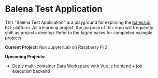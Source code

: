 # Balena Test Application

This "Balena Test Application" is a playground for exploring the [balena.io](https://www.balena.io) IOT platform.
As a learning project, the purpose of this repo will frequently shift as projects develop.
Refer to the tag/releases for completed example projects.

__Current Project:__ Run JupyterLab on Raspberry Pi 2

__Upcoming Projects:__ 
* Deply multi-container Data Workspace with Vue.js frontend + job execution backend
